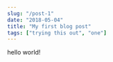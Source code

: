 ```yaml
---
slug: "/post-1"
date: "2018-05-04"
title: "My first blog post"
tags: ["trying this out", "one"]
---
```

hello world!